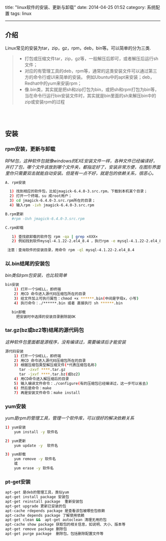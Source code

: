 title: "linux软件的安装、更新与卸载"
date: 2014-04-25 01:52
category: 系统配置
tags: linux

---

## 介绍
Linux常见的安装为tar，zip，gz，rpm，deb，bin等。可以简单的分为三类.

> - 打包或压缩文件tar，zip，gz等，一般解压后即可，或者解压后运行sh文件；
> - 对应的有管理工具的deb，rpm等，通常的这类安装文件可以通过第三方的命令行或UI来简单的安装。
  例如Ubuntu中的apt来安装；deb，Redhat中的yum来安装rpm；
> - 像.bin类，其实就是把sh和zip打包为bin，或把sh和rpm打包为bin等，当在命令行运行bin安装文件时，其实就是bin里面的sh来解压bin中的zip或安装rpm的过程

<br/><br/>

## 安装
### rpm安装，更新与卸载

*RPM包，这种软件包就像windows的EXE安装文件一样，各种文件已经编译好，并打了包，哪个文件该放到哪个文件夹，都指定好了，安装非常方便，在图形界面里你只需要双击就能自动安装。但是有一点不好，就是包的依赖关系，很恶心。*

```bash
A. rpm安装

  1) 找到相应的软件包，比如jmagick-6.4.0-3.src.rpm，下载到本机某个目录；
  2) 打开一个终端，su 成root用户；
  3) cd jmagick-6.4.0-3.src.rpm所在的目录；
  4) 输入rpm -ivh jmagick-6.4.0-3.src.rpm

B.rpm更新
   #rpm -Uvh jmagick-6.4.0-3.src.rpm

C.rpm卸载

   1) 查找欲卸载的软件包 rpm -qa | grep ×XXX×
   2) 例如找到软件mysql-4.1.22-2.el4_8.4 ，执行rpm -e mysql-4.1.22-2.el4_8.4

 注意：查询软件的安装目录，用命令 rpm -ql mysql-4.1.22-2.el4_8.4
```
 
### 以.bin结尾的安装包

*bin类似rpm包安装，也比较简单*

```bash
bin安装
    1) 打开一个SHELL，即终端
    2) 用CD 命令进入源代码压缩包所在的目录
    3) 给文件加上可执行属性：chmod +x ******.bin(中间是字母x，小写)
    4) 执行命令：./******.bin 或者 直接执行 sh ******.bin

   bin卸载
     把安装时中选择的安装目录删除就OK
```

### tar.gz(bz或bz2等)结尾的源代码包

*这种软件包里面都是源程序，没有编译过，需要编译后才能安装*

```bash
源代码安装
    1) 打开一个SHELL，即终端
    2) 用CD 命令进入源代码压缩包所在的目录
    3) 根据压缩包类型解压缩文件(*代表压缩包名称)
　　   tar -zxvf ****.tar.gz
　　   tar -jxvf ****.tar.bz(或bz2)
    4) 用CD命令进入解压缩后的目录
    5) 输入编译文件命令：./configure(有的压缩包已经编译过，这一步可以省去)
    6) 然后是命令：make
    7) 再是安装文件命令：make install
```

### yum安装

*yum是rpm的管理工具，管理一个软件库，可以很好的解决依赖关系*

```bash
1) yum安装
    yum install -y 软件名

2) yum更新
    yum update -y  软件名

3) yum卸载
    yum remove -y 软件名
    或
    yum erase -y 软件名
```

### pt-get安装

```bash
apt-get 是deb的管理工具，类似yum
apt-get install package 安装包
apt-get reinstall package  重新安装包
apt-get upgrade 更新已安装的包
apt-cache rdepends package 是查看该包被哪些包依赖
apt-cache depends package 了解使用依赖
apt-get clean &&  apt-get autoclean 清理无用的包
apt-cache show package 获取包的相关信息，如说明、大小、版本等
apt-get remove package 删除包
apt-get purge package  删除包，包括删除配置文件等
```